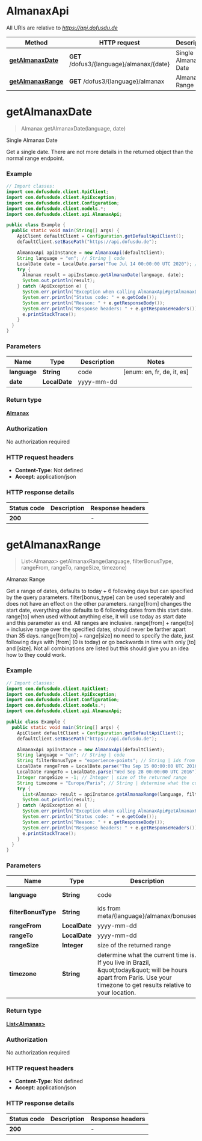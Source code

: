 # AlmanaxApi

All URIs are relative to *https://api.dofusdu.de*

| Method | HTTP request | Description |
|------------- | ------------- | -------------|
| [**getAlmanaxDate**](AlmanaxApi.md#getAlmanaxDate) | **GET** /dofus3/{language}/almanax/{date} | Single Almanax Date |
| [**getAlmanaxRange**](AlmanaxApi.md#getAlmanaxRange) | **GET** /dofus3/{language}/almanax | Almanax Range |


<a id="getAlmanaxDate"></a>
# **getAlmanaxDate**
> Almanax getAlmanaxDate(language, date)

Single Almanax Date

Get a single date. There are not more details in the returned object than the normal range endpoint.

### Example
```java
// Import classes:
import com.dofusdude.client.ApiClient;
import com.dofusdude.client.ApiException;
import com.dofusdude.client.Configuration;
import com.dofusdude.client.models.*;
import com.dofusdude.client.api.AlmanaxApi;

public class Example {
  public static void main(String[] args) {
    ApiClient defaultClient = Configuration.getDefaultApiClient();
    defaultClient.setBasePath("https://api.dofusdu.de");

    AlmanaxApi apiInstance = new AlmanaxApi(defaultClient);
    String language = "en"; // String | code
    LocalDate date = LocalDate.parse("Tue Jul 14 00:00:00 UTC 2020"); // LocalDate | yyyy-mm-dd
    try {
      Almanax result = apiInstance.getAlmanaxDate(language, date);
      System.out.println(result);
    } catch (ApiException e) {
      System.err.println("Exception when calling AlmanaxApi#getAlmanaxDate");
      System.err.println("Status code: " + e.getCode());
      System.err.println("Reason: " + e.getResponseBody());
      System.err.println("Response headers: " + e.getResponseHeaders());
      e.printStackTrace();
    }
  }
}
```

### Parameters

| Name | Type | Description  | Notes |
|------------- | ------------- | ------------- | -------------|
| **language** | **String**| code | [enum: en, fr, de, it, es] |
| **date** | **LocalDate**| yyyy-mm-dd | |

### Return type

[**Almanax**](Almanax.md)

### Authorization

No authorization required

### HTTP request headers

 - **Content-Type**: Not defined
 - **Accept**: application/json

### HTTP response details
| Status code | Description | Response headers |
|-------------|-------------|------------------|
| **200** |  |  -  |

<a id="getAlmanaxRange"></a>
# **getAlmanaxRange**
> List&lt;Almanax&gt; getAlmanaxRange(language, filterBonusType, rangeFrom, rangeTo, rangeSize, timezone)

Almanax Range

Get a range of dates, defaults to today + 6 following days but can specified by the query parameters.   filter[bonus_type] can be used seperately and does not have an effect on the other parameters.  range[from] changes the start date, everything else defaults to 6 following dates from this start date.  range[to] when used without anything else, it will use today as start date and this parameter as end. All ranges are inclusive.  range[from] + range[to] &#x3D; inclusive range over the specified dates, should never be farther apart than 35 days.  range[from|to] + range[size] no need to specify the date, just following days with [from] (0 is today) or go backwards in time with only [to] and [size].  Not all combinations are listed but this should give you an idea how to they could work.

### Example
```java
// Import classes:
import com.dofusdude.client.ApiClient;
import com.dofusdude.client.ApiException;
import com.dofusdude.client.Configuration;
import com.dofusdude.client.models.*;
import com.dofusdude.client.api.AlmanaxApi;

public class Example {
  public static void main(String[] args) {
    ApiClient defaultClient = Configuration.getDefaultApiClient();
    defaultClient.setBasePath("https://api.dofusdu.de");

    AlmanaxApi apiInstance = new AlmanaxApi(defaultClient);
    String language = "en"; // String | code
    String filterBonusType = "experience-points"; // String | ids from meta/{language}/almanax/bonuses
    LocalDate rangeFrom = LocalDate.parse("Thu Sep 15 00:00:00 UTC 2016"); // LocalDate | yyyy-mm-dd
    LocalDate rangeTo = LocalDate.parse("Wed Sep 28 00:00:00 UTC 2016"); // LocalDate | yyyy-mm-dd
    Integer rangeSize = -1; // Integer | size of the returned range
    String timezone = "Europe/Paris"; // String | determine what the current time is. If you live in Brazil, \"today\" will be hours apart from Paris. Use your timezone to get results relative to your location.
    try {
      List<Almanax> result = apiInstance.getAlmanaxRange(language, filterBonusType, rangeFrom, rangeTo, rangeSize, timezone);
      System.out.println(result);
    } catch (ApiException e) {
      System.err.println("Exception when calling AlmanaxApi#getAlmanaxRange");
      System.err.println("Status code: " + e.getCode());
      System.err.println("Reason: " + e.getResponseBody());
      System.err.println("Response headers: " + e.getResponseHeaders());
      e.printStackTrace();
    }
  }
}
```

### Parameters

| Name | Type | Description  | Notes |
|------------- | ------------- | ------------- | -------------|
| **language** | **String**| code | [enum: en, fr, de, it, es] |
| **filterBonusType** | **String**| ids from meta/{language}/almanax/bonuses | [optional] |
| **rangeFrom** | **LocalDate**| yyyy-mm-dd | [optional] |
| **rangeTo** | **LocalDate**| yyyy-mm-dd | [optional] |
| **rangeSize** | **Integer**| size of the returned range | [optional] |
| **timezone** | **String**| determine what the current time is. If you live in Brazil, \&quot;today\&quot; will be hours apart from Paris. Use your timezone to get results relative to your location. | [optional] [default to Europe/Paris] |

### Return type

[**List&lt;Almanax&gt;**](Almanax.md)

### Authorization

No authorization required

### HTTP request headers

 - **Content-Type**: Not defined
 - **Accept**: application/json

### HTTP response details
| Status code | Description | Response headers |
|-------------|-------------|------------------|
| **200** |  |  -  |

